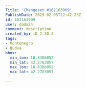 ```yaml
---
Title: 'Changeset #162163909'
PublishDate: 2025-02-05T12:42:23Z
id: 162163909
user: dada24
comment: description
created_by: iD 2.30.4
tags:
- Montenegro
- Budva
bbox:
  min_lon: 18.8386052
  min_lat: 42.2783057
  max_lon: 18.8386052
  max_lat: 42.2783057

---
```

